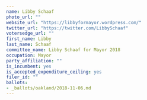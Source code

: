 ```yaml
---
name: Libby Schaaf
photo_url: ""
website_url: "https://libbyformayor.wordpress.com/"
twitter_url: "https://twitter.com/LibbySchaaf"
votersedge_url: ""
first_name: Libby
last_name: Schaaf
committee_name: Libby Schaaf for Mayor 2018
occupation: Mayor
party_affiliation: ""
is_incumbent: yes
is_accepted_expenditure_ceiling: yes
filer_id: ""
ballots:
- _ballots/oakland/2018-11-06.md
---
```

